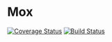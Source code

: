 # Mox
[![Coverage Status](https://coveralls.io/repos/github/JaronWhitty/Mox/badge.svg?branch=master)](https://coveralls.io/github/JaronWhitty/Mox?branch=master)
[![Build Status](https://travis-ci.org/JaronWhitty/Mox.svg?branch=master)](https://travis-ci.org/JaronWhitty/Mox)